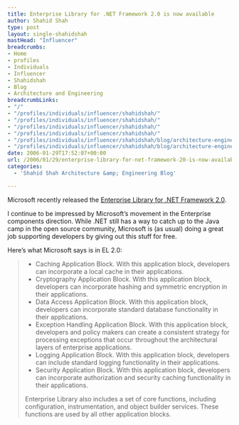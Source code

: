 ```yaml
---
title: Enterprise Library for .NET Framework 2.0 is now available
author: Shahid Shah
type: post
layout: single-shahidshah
mastHead: "Influencer"
breadcrumbs:
- Home
- profiles
- Individuals
- Influencer
- Shahidshah
- Blog
- Architecture and Engineering
breadcrumbLinks:
- "/"
- "/profiles/individuals/influencer/shahidshah/"
- "/profiles/individuals/influencer/shahidshah/"
- "/profiles/individuals/influencer/shahidshah/"
- "/profiles/individuals/influencer/shahidshah/"
- "/profiles/individuals/influencer/shahidshah/blog/architecture-engineering/"
- "/profiles/individuals/influencer/shahidshah/blog/architecture-engineering/"
date: 2006-01-29T17:52:07+00:00
url: /2006/01/29/enterprise-library-for-net-framework-20-is-now-available/
categories:
  - 'Shahid Shah Architecture &amp; Engineering Blog'

---
```

Microsoft recently released the [Enterprise Library for .NET Framework 2.0][1]. 

I continue to be impressed by Microsoft&#8217;s movement in the Enterprise components direction. While .NET still has a way to catch up to the Java camp in the open source community, Microsoft is (as usual) doing a great job supporting developers by giving out this stuff for free.

Here&#8217;s what Microsoft says is in EL 2.0:

>   * Caching Application Block. With this application block, developers can incorporate a local cache in their applications.
>   * Cryptography Application Block. With this application block, developers can incorporate hashing and symmetric encryption in their applications.
>   * Data Access Application Block. With this application block, developers can incorporate standard database functionality in their applications.
>   * Exception Handling Application Block. With this application block, developers and policy makers can create a consistent strategy for processing exceptions that occur throughout the architectural layers of enterprise applications.
>   * Logging Application Block. With this application block, developers can include standard logging functionality in their applications.
>   * Security Application Block. With this application block, developers can incorporate authorization and security caching functionality in their applications.
> 
> Enterprise Library also includes a set of core functions, including configuration, instrumentation, and object builder services. These functions are used by all other application blocks.

 [1]: http://msdn.microsoft.com/library/?url=/library/en-us/dnpag2/html/EntLib2.asp